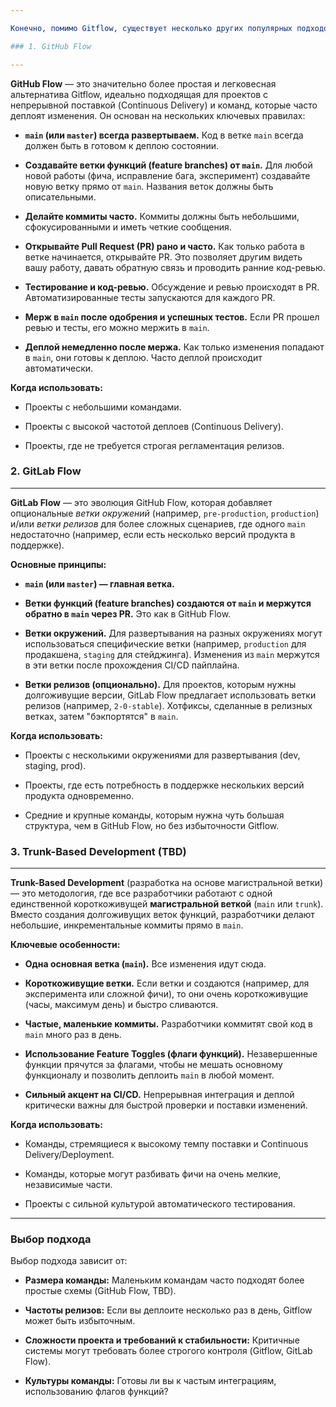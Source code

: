 ```yaml
---

Конечно, помимо Gitflow, существует несколько других популярных подходов к управлению ветками в Git, каждый со своими особенностями и областями применения. Вот некоторые из них:

### 1. GitHub Flow

---
```


**GitHub Flow** — это значительно более простая и легковесная альтернатива Gitflow, идеально подходящая для проектов с непрерывной поставкой (Continuous Delivery) и команд, которые часто деплоят изменения. Он основан на нескольких ключевых правилах:

- **`main` (или `master`) всегда развертываем.** Код в ветке `main` всегда должен быть в готовом к деплою состоянии.
    
- **Создавайте ветки функций (feature branches) от `main`.** Для любой новой работы (фича, исправление бага, эксперимент) создавайте новую ветку прямо от `main`. Названия веток должны быть описательными.
    
- **Делайте коммиты часто.** Коммиты должны быть небольшими, сфокусированными и иметь четкие сообщения.
    
- **Открывайте Pull Request (PR) рано и часто.** Как только работа в ветке начинается, открывайте PR. Это позволяет другим видеть вашу работу, давать обратную связь и проводить ранние код-ревью.
    
- **Тестирование и код-ревью.** Обсуждение и ревью происходят в PR. Автоматизированные тесты запускаются для каждого PR.
    
- **Мерж в `main` после одобрения и успешных тестов.** Если PR прошел ревью и тесты, его можно мержить в `main`.
    
- **Деплой немедленно после мержа.** Как только изменения попадают в `main`, они готовы к деплою. Часто деплой происходит автоматически.
    

**Когда использовать:**

- Проекты с небольшими командами.
    
- Проекты с высокой частотой деплоев (Continuous Delivery).
    
- Проекты, где не требуется строгая регламентация релизов.
    

### 2. GitLab Flow

---

**GitLab Flow** — это эволюция GitHub Flow, которая добавляет опциональные _ветки окружений_ (например, `pre-production`, `production`) и/или _ветки релизов_ для более сложных сценариев, где одного `main` недостаточно (например, если есть несколько версий продукта в поддержке).

**Основные принципы:**

- **`main` (или `master`) — главная ветка.**
    
- **Ветки функций (feature branches) создаются от `main` и мержутся обратно в `main` через PR.** Это как в GitHub Flow.
    
- **Ветки окружений.** Для развертывания на разных окружениях могут использоваться специфические ветки (например, `production` для продакшена, `staging` для стейджинга). Изменения из `main` мержутся в эти ветки после прохождения CI/CD пайплайна.
    
- **Ветки релизов (опционально).** Для проектов, которым нужны долгоживущие версии, GitLab Flow предлагает использовать ветки релизов (например, `2-0-stable`). Хотфиксы, сделанные в релизных ветках, затем "бэкпортятся" в `main`.
    

**Когда использовать:**

- Проекты с несколькими окружениями для развертывания (dev, staging, prod).
    
- Проекты, где есть потребность в поддержке нескольких версий продукта одновременно.
    
- Средние и крупные команды, которым нужна чуть большая структура, чем в GitHub Flow, но без избыточности Gitflow.
    

### 3. Trunk-Based Development (TBD)

---

**Trunk-Based Development** (разработка на основе магистральной ветки) — это методология, где все разработчики работают с одной единственной короткоживущей **магистральной веткой** (`main` или `trunk`). Вместо создания долгоживущих веток функций, разработчики делают небольшие, инкрементальные коммиты прямо в `main`.

**Ключевые особенности:**

- **Одна основная ветка (`main`).** Все изменения идут сюда.
    
- **Короткоживущие ветки.** Если ветки и создаются (например, для эксперимента или сложной фичи), то они очень короткоживущие (часы, максимум день) и быстро сливаются.
    
- **Частые, маленькие коммиты.** Разработчики коммитят свой код в `main` много раз в день.
    
- **Использование Feature Toggles (флаги функций).** Незавершенные функции прячутся за флагами, чтобы не мешать основному функционалу и позволить деплоить `main` в любой момент.
    
- **Сильный акцент на CI/CD.** Непрерывная интеграция и деплой критически важны для быстрой проверки и поставки изменений.
    

**Когда использовать:**

- Команды, стремящиеся к высокому темпу поставки и Continuous Delivery/Deployment.
    
- Команды, которые могут разбивать фичи на очень мелкие, независимые части.
    
- Проекты с сильной культурой автоматического тестирования.
    

---

### Выбор подхода

Выбор подхода зависит от:

- **Размера команды:** Маленьким командам часто подходят более простые схемы (GitHub Flow, TBD).
    
- **Частоты релизов:** Если вы деплоите несколько раз в день, Gitflow может быть избыточным.
    
- **Сложности проекта и требований к стабильности:** Критичные системы могут требовать более строгого контроля (Gitflow, GitLab Flow).
    
- **Культуры команды:** Готовы ли вы к частым интеграциям, использованию флагов функций?